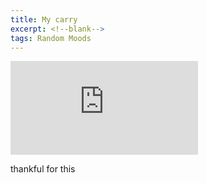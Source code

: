 ```yaml
---
title: My carry
excerpt: <!--blank-->
tags: Random Moods
---
```


<iframe src="https://www.youtube.com/embed/nGDk6JqfQu0" title="YouTube video player" frameborder="0" allow="accelerometer; autoplay; clipboard-write; encrypted-media; gyroscope; picture-in-picture" allowfullscreen></iframe>

thankful for this